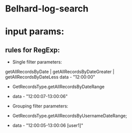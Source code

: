# Belhard-log-search

input params:
=============
rules for RegExp:
-----------------

- Single filter parameters:

 getAllRecordsByDate | getAllRecordsByDateGreater | getAllRecordsByDateLess
data - "12:00:00"

- GetRecordsType.getAllRecordsByDateRange
- data - "12:00:07-13:00:06"

- Grouping filter parameters:
- GetRecordsType.getAllRecordsByUsernameDateRange;
- data - "12:00:05-13:00:06 [user1]"
